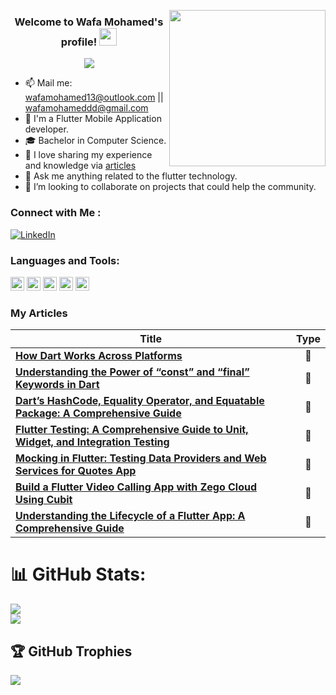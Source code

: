   
<img width="250" align="right" src="![image](https://github.com/wafaMohamed/wafaMohamed/assets/101423134/e136b979-c1da-4776-9dad-21362606a984)
">

<h3 align="center">
  Welcome to Wafa Mohamed's profile!
  <img src="https://media.giphy.com/media/hvRJCLFzcasrR4ia7z/giphy.gif" width="28">
</h3>

<!-- Typing SVG by DenverCoder1 - https://github.com/DenverCoder1/readme-typing-svg -->
<p align="center">
  <a href="https://github.com/DenverCoder1/readme-typing-svg"><img src="https://readme-typing-svg.herokuapp.com/?lines=Flutter%20developer;Always%20learning%20new%20things&font=Fira%20Code&center=true&width=440&height=45&color=f75c7e&vCenter=true&size=22"></a>
</p> 

- 📫 Mail me: wafamohamed13@outlook.com || wafamohameddd@gmail.com
- 📱 I'm a Flutter Mobile Application developer. 
- 🎓 Bachelor in Computer Science.
- 📝 I love sharing my experience and knowledge via [articles](https://medium.com/@wafamohameddd) 
- 💬 Ask me anything related to the flutter technology.
- 👯 I’m looking to collaborate on projects that could help the community.


### Connect with Me :

[![LinkedIn](https://img.shields.io/badge/LinkedIn-%230077B5.svg?logo=linkedin&logoColor=white)](https://linkedin.com/in/wafa-mo)

### Languages and Tools:

<p align="left"><img src="https://www.vectorlogo.zone/logos/dartlang/dartlang-icon.svg" alt="dart" width="22" height="22"/> 
  <img src="https://www.vectorlogo.zone/logos/figma/figma-icon.svg" alt="figma" width="22" height="22"/> 
  <img src="https://www.vectorlogo.zone/logos/firebase/firebase-icon.svg" alt="firebase" width="22" height="22"/> 
 <img src="https://www.vectorlogo.zone/logos/flutterio/flutterio-icon.svg" alt="flutter" width="22" height="22"/> 
  <img src="https://www.vectorlogo.zone/logos/git-scm/git-scm-icon.svg" alt="git" width="22" height="22"/> 
  
### My Articles

| Title | Type |
| ------------- | :-------------: |
| [**How Dart Works Across Platforms**](https://medium.com/@wafamohameddd/how-dart-works-across-platforms-bebd061ee3a6) | 📝 |
| [**Understanding the Power of “const” and “final” Keywords in Dart**](https://medium.com/@wafamohameddd/understanding-the-power-of-const-and-final-keywords-in-dart-39be6c8d00eb) | 📝 |
| [**Dart’s HashCode, Equality Operator, and Equatable Package: A Comprehensive Guide**](https://medium.com/@wafamohameddd/darts-hashcode-equality-operator-and-equatable-package-a-comprehensive-guide-ee61595b03f0) | 📝 |
| [**Flutter Testing: A Comprehensive Guide to Unit, Widget, and Integration Testing**](https://medium.com/@wafamohameddd/flutter-testing-a-comprehensive-guide-to-unit-widget-and-integration-testing-166dfa9eb14a) | 📝 |
| [**Mocking in Flutter: Testing Data Providers and Web Services for Quotes App**](https://medium.com/@wafamohameddd/mocking-in-flutter-testing-data-providers-and-web-services-for-quotes-app-f36f8602391d) | 📝 |
| [**Build a Flutter Video Calling App with Zego Cloud Using Cubit**](https://medium.com/@wafamohameddd/build-a-flutter-video-calling-app-with-zego-cloud-using-cubit-aedd2a1e5747) | 📝 |
| [**Understanding the Lifecycle of a Flutter App: A Comprehensive Guide**](https://medium.com/@wafamohameddd/understanding-the-lifecycle-of-a-flutter-app-a-comprehensive-guide-b58a5a94d776) | 📝 |






# 📊 GitHub Stats:
![](https://github-readme-stats.vercel.app/api?username=wafamohamed&theme=default&hide_border=false&include_all_commits=true&count_private=true)<br/>
![](https://github-readme-stats.vercel.app/api/top-langs/?username=wafamohamed&theme=default&hide_border=false&include_all_commits=true&count_private=true&layout=compact)

## 🏆 GitHub Trophies
![](https://github-profile-trophy.vercel.app/?username=wafamohamed&theme=flat&no-frame=false&no-bg=true&margin-w=4)


